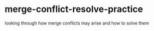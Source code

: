 # merge-conflict-resolve-practice
looking through how merge conflicts may arise and how to solve them
